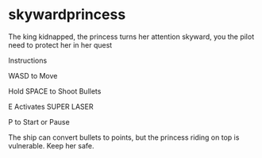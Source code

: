 # skywardprincess
The king kidnapped, the princess turns her attention skyward, you the pilot need to protect her in her quest

Instructions

WASD to Move

Hold SPACE to Shoot Bullets

E Activates SUPER LASER

P to Start or Pause

The ship can convert bullets to points, but the princess riding on top is vulnerable. Keep her safe.
